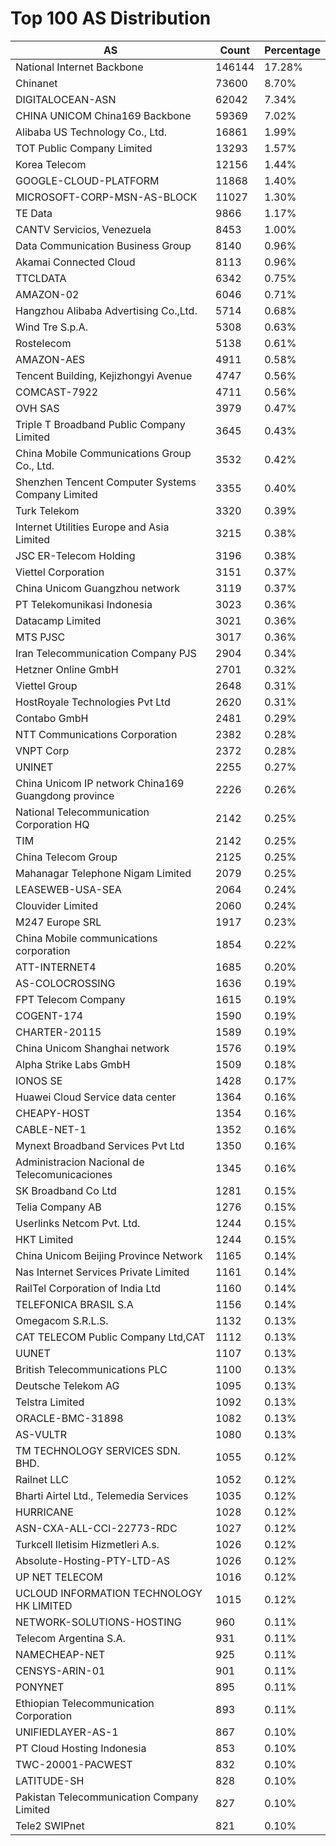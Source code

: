 # Top 100 AS Distribution
| AS | Count | Percentage |
|----|----|----|
| National Internet Backbone | 146144 | 17.28% |
| Chinanet | 73600 | 8.70% |
| DIGITALOCEAN-ASN | 62042 | 7.34% |
| CHINA UNICOM China169 Backbone | 59369 | 7.02% |
| Alibaba US Technology Co., Ltd. | 16861 | 1.99% |
| TOT Public Company Limited | 13293 | 1.57% |
| Korea Telecom | 12156 | 1.44% |
| GOOGLE-CLOUD-PLATFORM | 11868 | 1.40% |
| MICROSOFT-CORP-MSN-AS-BLOCK | 11027 | 1.30% |
| TE Data | 9866 | 1.17% |
| CANTV Servicios, Venezuela | 8453 | 1.00% |
| Data Communication Business Group | 8140 | 0.96% |
| Akamai Connected Cloud | 8113 | 0.96% |
| TTCLDATA | 6342 | 0.75% |
| AMAZON-02 | 6046 | 0.71% |
| Hangzhou Alibaba Advertising Co.,Ltd. | 5714 | 0.68% |
| Wind Tre S.p.A. | 5308 | 0.63% |
| Rostelecom | 5138 | 0.61% |
| AMAZON-AES | 4911 | 0.58% |
| Tencent Building, Kejizhongyi Avenue | 4747 | 0.56% |
| COMCAST-7922 | 4711 | 0.56% |
| OVH SAS | 3979 | 0.47% |
| Triple T Broadband Public Company Limited | 3645 | 0.43% |
| China Mobile Communications Group Co., Ltd. | 3532 | 0.42% |
| Shenzhen Tencent Computer Systems Company Limited | 3355 | 0.40% |
| Turk Telekom | 3320 | 0.39% |
| Internet Utilities Europe and Asia Limited | 3215 | 0.38% |
| JSC ER-Telecom Holding | 3196 | 0.38% |
| Viettel Corporation | 3151 | 0.37% |
| China Unicom Guangzhou network | 3119 | 0.37% |
| PT Telekomunikasi Indonesia | 3023 | 0.36% |
| Datacamp Limited | 3021 | 0.36% |
| MTS PJSC | 3017 | 0.36% |
| Iran Telecommunication Company PJS | 2904 | 0.34% |
| Hetzner Online GmbH | 2701 | 0.32% |
| Viettel Group | 2648 | 0.31% |
| HostRoyale Technologies Pvt Ltd | 2620 | 0.31% |
| Contabo GmbH | 2481 | 0.29% |
| NTT Communications Corporation | 2382 | 0.28% |
| VNPT Corp | 2372 | 0.28% |
| UNINET | 2255 | 0.27% |
| China Unicom IP network China169 Guangdong province | 2226 | 0.26% |
| National Telecommunication Corporation HQ | 2142 | 0.25% |
| TIM | 2142 | 0.25% |
| China Telecom Group | 2125 | 0.25% |
| Mahanagar Telephone Nigam Limited | 2079 | 0.25% |
| LEASEWEB-USA-SEA | 2064 | 0.24% |
| Clouvider Limited | 2060 | 0.24% |
| M247 Europe SRL | 1917 | 0.23% |
| China Mobile communications corporation | 1854 | 0.22% |
| ATT-INTERNET4 | 1685 | 0.20% |
| AS-COLOCROSSING | 1636 | 0.19% |
| FPT Telecom Company | 1615 | 0.19% |
| COGENT-174 | 1590 | 0.19% |
| CHARTER-20115 | 1589 | 0.19% |
| China Unicom Shanghai network | 1576 | 0.19% |
| Alpha Strike Labs GmbH | 1509 | 0.18% |
| IONOS SE | 1428 | 0.17% |
| Huawei Cloud Service data center | 1364 | 0.16% |
| CHEAPY-HOST | 1354 | 0.16% |
| CABLE-NET-1 | 1352 | 0.16% |
| Mynext Broadband Services Pvt Ltd | 1350 | 0.16% |
| Administracion Nacional de Telecomunicaciones | 1345 | 0.16% |
| SK Broadband Co Ltd | 1281 | 0.15% |
| Telia Company AB | 1276 | 0.15% |
| Userlinks Netcom Pvt. Ltd. | 1244 | 0.15% |
| HKT Limited | 1244 | 0.15% |
| China Unicom Beijing Province Network | 1165 | 0.14% |
| Nas Internet Services Private Limited | 1161 | 0.14% |
| RailTel Corporation of India Ltd | 1160 | 0.14% |
| TELEFONICA BRASIL S.A | 1156 | 0.14% |
| Omegacom S.R.L.S. | 1132 | 0.13% |
| CAT TELECOM Public Company Ltd,CAT | 1112 | 0.13% |
| UUNET | 1107 | 0.13% |
| British Telecommunications PLC | 1100 | 0.13% |
| Deutsche Telekom AG | 1095 | 0.13% |
| Telstra Limited | 1092 | 0.13% |
| ORACLE-BMC-31898 | 1082 | 0.13% |
| AS-VULTR | 1080 | 0.13% |
| TM TECHNOLOGY SERVICES SDN. BHD. | 1055 | 0.12% |
| Railnet LLC | 1052 | 0.12% |
| Bharti Airtel Ltd., Telemedia Services | 1035 | 0.12% |
| HURRICANE | 1028 | 0.12% |
| ASN-CXA-ALL-CCI-22773-RDC | 1027 | 0.12% |
| Turkcell Iletisim Hizmetleri A.s. | 1026 | 0.12% |
| Absolute-Hosting-PTY-LTD-AS | 1026 | 0.12% |
| UP NET TELECOM | 1016 | 0.12% |
| UCLOUD INFORMATION TECHNOLOGY HK LIMITED | 1015 | 0.12% |
| NETWORK-SOLUTIONS-HOSTING | 960 | 0.11% |
| Telecom Argentina S.A. | 931 | 0.11% |
| NAMECHEAP-NET | 925 | 0.11% |
| CENSYS-ARIN-01 | 901 | 0.11% |
| PONYNET | 895 | 0.11% |
| Ethiopian Telecommunication Corporation | 893 | 0.11% |
| UNIFIEDLAYER-AS-1 | 867 | 0.10% |
| PT Cloud Hosting Indonesia | 853 | 0.10% |
| TWC-20001-PACWEST | 832 | 0.10% |
| LATITUDE-SH | 828 | 0.10% |
| Pakistan Telecommunication Company Limited | 827 | 0.10% |
| Tele2 SWIPnet | 821 | 0.10% |
